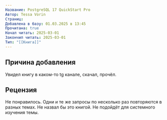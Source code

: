 ```yaml
---
Название: PostgreSQL 17 QuickStart Pro
Автор: Tessa Vorin
Страниц: 
Добавлена в базу: 01.03.2025 в 13:45
Прочитана: true
Начал читать: 2025-03-01
Закончил читать: 2025-03-01
Тип: "[[Книга]]"
---
```

## Причина добавления

Увидел книгу в каком-то tg канале, скачал, прочёл.
## Рецензия

Не понравилось. Одни и те же запросы по несколько раз повторяются в разных темах. Не назвал бы это книгой. Не подойдёт для системного изучения темы.